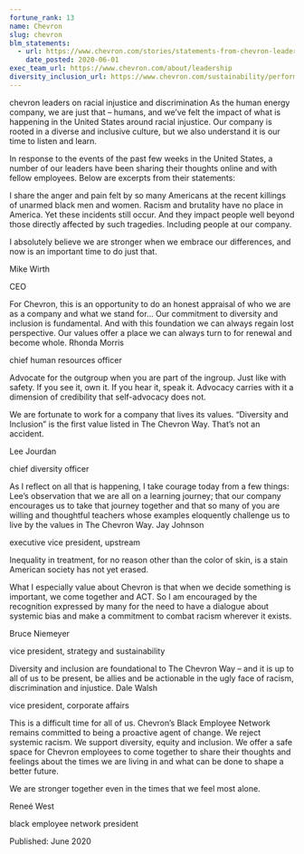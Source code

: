```yaml
---
fortune_rank: 13
name: Chevron
slug: chevron
blm_statements:
  - url: https://www.chevron.com/stories/statements-from-chevron-leaders-on-racial-injustice-and-discrimination
    date_posted: 2020-06-01
exec_team_url: https://www.chevron.com/about/leadership
diversity_inclusion_url: https://www.chevron.com/sustainability/performance/diversity-inclusion
---
```


chevron leaders on racial injustice and discrimination
As the human energy company, we are just that – humans, and we’ve felt the impact of what is happening in the United States around racial injustice. Our company is rooted in a diverse and inclusive culture, but we also understand it is our time to listen and learn.

In response to the events of the past few weeks in the United States, a number of our leaders have been sharing their thoughts online and with fellow employees. Below are excerpts from their statements:

I share the anger and pain felt by so many Americans at the recent killings of unarmed black men and women. Racism and brutality have no place in America. Yet these incidents still occur. And they impact people well beyond those directly affected by such tragedies. Including people at our company.

I absolutely believe we are stronger when we embrace our differences, and now is an important time to do just that.

Mike Wirth

CEO

For Chevron, this is an opportunity to do an honest appraisal of who we are as a company and what we stand for… Our commitment to diversity and inclusion is fundamental. And with this foundation we can always regain lost perspective. Our values offer a place we can always turn to for renewal and become whole.
Rhonda Morris

chief human resources officer

Advocate for the outgroup when you are part of the ingroup. Just like with safety. If you see it, own it. If you hear it, speak it. Advocacy carries with it a dimension of credibility that self-advocacy does not.

We are fortunate to work for a company that lives its values. “Diversity and Inclusion” is the first value listed in The Chevron Way. That’s not an accident.

Lee Jourdan

chief diversity officer

As I reflect on all that is happening, I take courage today from a few things: Lee’s observation that we are all on a learning journey; that our company encourages us to take that journey together and that so many of you are willing and thoughtful teachers whose examples eloquently challenge us to live by the values in The Chevron Way.
Jay Johnson

executive vice president, upstream

Inequality in treatment, for no reason other than the color of skin, is a stain American society has not yet erased.

What I especially value about Chevron is that when we decide something is important, we come together and ACT. So I am encouraged by the recognition expressed by many for the need to have a dialogue about systemic bias and make a commitment to combat racism wherever it exists.

Bruce Niemeyer

vice president, strategy and sustainability

Diversity and inclusion are foundational to The Chevron Way – and it is up to all of us to be present, be allies and be actionable in the ugly face of racism, discrimination and injustice.
Dale Walsh

vice president, corporate affairs

This is a difficult time for all of us. Chevron’s Black Employee Network remains committed to being a proactive agent of change. We reject systemic racism. We support diversity, equity and inclusion. We offer a safe space for Chevron employees to come together to share their thoughts and feelings about the times we are living in and what can be done to shape a better future.

We are stronger together even in the times that we feel most alone.

Reneé West

black employee network president

Published: June 2020
